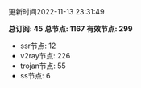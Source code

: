 更新时间2022-11-13 23:31:49

**总订阅: 45**
**总节点: 1167**
**有效节点: 299**
- ssr节点: 12
- v2ray节点: 226
- trojan节点: 55
- ss节点: 6
